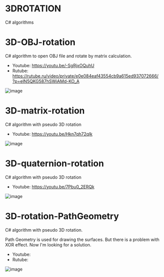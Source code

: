 # 3DROTATION
 C# algorithms

# 3D-OBJ-rotation

C# algorithm to open OBJ file and rotate by matrix calculation.

- Youtube: https://youtu.be/-SgRjxOQuhU
- Rutube: https://rutube.ru/video/private/e0e084eaf43554cb9a615ed937072666/?p=elN5QKG587hSWiAMd-KO_A

![image](https://github.com/user-attachments/assets/e22df2d8-9b56-46b5-ac5a-b86a0e03672e)


# 3D-matrix-rotation

C# algorithm with pseudo 3D rotation

- Youtube: https://youtu.be/Hkn7qh72qlk

![image](https://github.com/user-attachments/assets/0170dad3-a588-48d4-953e-69d3a22d965e)


# 3D-quaternion-rotation

C# algorithm with pseudo 3D rotation

- Youtube: https://youtu.be/7Pbu0_2ERQk

![image](https://github.com/user-attachments/assets/31999776-388e-4c8f-aa53-253d7a75c29f)


# 3D-rotation-PathGeometry

C# algorithm with pseudo 3D rotation.

Path Geometry is used for drawing the surfaces. But there is a problem with XOR effect. Now I'm looking for a solution.
- Youtube: 
- Rutube:

![image](https://github.com/user-attachments/assets/c538e9f9-964b-4624-b1d6-db43d368e2c8)

